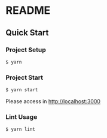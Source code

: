 # README

## Quick Start

### Project Setup

```sh
$ yarn
```

### Project Start

```sh
$ yarn start
```

Please access in [http://localhost:3000](http://localhost:3000)

### Lint Usage

```sh
$ yarn lint
```
